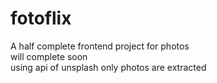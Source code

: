 # fotoflix <br/>
A half complete frontend project for photos <br/>
will complete soon <br/>
using api of unsplash only photos are extracted
